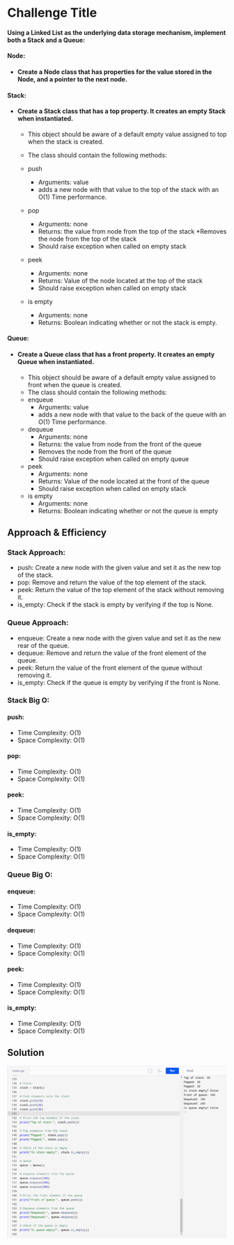 # Challenge Title

#### Using a Linked List as the underlying data storage mechanism, implement both a Stack and a Queue:

#### **Node:**

- #### Create a Node class that has properties for the value stored in the Node, and a pointer to the next node.

#### **Stack:**

- #### Create a Stack class that has a top property. It creates an empty Stack when instantiated.

  - This object should be aware of a default empty value assigned to top when the stack is created.
  - The class should contain the following methods:
  - push

    - Arguments: value
    - adds a new node with that value to the top of the stack with an O(1) Time performance.

  - pop

    - Arguments: none
    - Returns: the value from node from the top of the stack
      \*Removes the node from the top of the stack
    - Should raise exception when called on empty stack

  - peek
    - Arguments: none
    - Returns: Value of the node located at the top of the stack
    - Should raise exception when called on empty stack
  - is empty
    - Arguments: none
    - Returns: Boolean indicating whether or not the stack is empty.

#### **Queue:**

- #### Create a Queue class that has a front property. It creates an empty Queue when instantiated.
  - This object should be aware of a default empty value assigned to front when the queue is created.
  - The class should contain the following methods:
  - enqueue
    - Arguments: value
    - adds a new node with that value to the back of the queue with an O(1) Time performance.
  - dequeue
    - Arguments: none
    - Returns: the value from node from the front of the queue
    - Removes the node from the front of the queue
    - Should raise exception when called on empty queue
  - peek
    - Arguments: none
    - Returns: Value of the node located at the front of the queue
    - Should raise exception when called on empty stack
  - is empty
    - Arguments: none
    - Returns: Boolean indicating whether or not the queue is empty

## Approach & Efficiency

### Stack Approach:

- push: Create a new node with the given value and set it as the new top of the stack.
- pop: Remove and return the value of the top element of the stack.
- peek: Return the value of the top element of the stack without removing it.
- is_empty: Check if the stack is empty by verifying if the top is None.

### Queue Approach:

- enqueue: Create a new node with the given value and set it as the new rear of the queue.
- dequeue: Remove and return the value of the front element of the queue.
- peek: Return the value of the front element of the queue without removing it.
- is_empty: Check if the queue is empty by verifying if the front is None.

### Stack Big O:

#### push:

- Time Complexity: O(1)
- Space Complexity: O(1)

#### pop:

- Time Complexity: O(1)
- Space Complexity: O(1)

#### peek:

- Time Complexity: O(1)
- Space Complexity: O(1)

#### is_empty:

- Time Complexity: O(1)
- Space Complexity: O(1)

### Queue Big O:

#### enqueue:

- Time Complexity: O(1)
- Space Complexity: O(1)

#### dequeue:

- Time Complexity: O(1)
- Space Complexity: O(1)

#### peek:

- Time Complexity: O(1)
- Space Complexity: O(1)

#### is_empty:

- Time Complexity: O(1)
- Space Complexity: O(1)

## Solution

![Solution](<../code_challenge10(stack-and-queue)/assets/stack_and_queue.png>)
